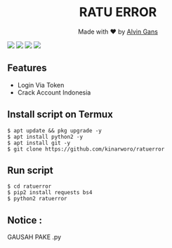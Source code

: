 <h1 align="center">
  RATU ERROR
</h1>
</div>
<p align="center">
  Made with ❤️ by <a href="https://github.com/kinarworo">Alvin Gans</a>
</p>

   ![](https://img.shields.io/badge/Language-1-blue) ![](https://img.shields.io/badge/Python-3.7-green) ![](https://img.shields.io/badge/Size-5KB-orange) ![](https://img.shields.io/badge/Relase-16-09-20-brightgreen)

## Features
* Login Via Token
* Crack Account Indonesia
## Install script on Termux
```
$ apt update && pkg upgrade -y
$ apt install python2 -y
$ apt install git -y
$ git clone https://github.com/kinarworo/ratuerror
```

## Run script
```
$ cd ratuerror
$ pip2 install requests bs4
$ python2 ratuerror
```
## Notice :
GAUSAH PAKE .py
```
